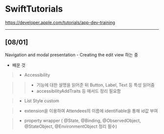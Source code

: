 # SwiftTutorials

https://developer.apple.com/tutorials/app-dev-training

---

## [08/01]

Navigation and modal presentation - Creating the edit view 하는 중

* 배운 것
> * Accessibility 

> > * 기능에 대한 설명을 읽어준 뒤 Button, Label, Text 등 특성 읽어줌
> > * accessibilityAddTraits 등 매서드 정리 필요함

> * List Style custom

> * extension을 이용하여 Attendees의 이름에 identifiable을 통해 id값 부여

> * property wrapper ( @State, @Binding, @ObservedObject, @StateObject, @EnvironmentObject 정리 필수)
